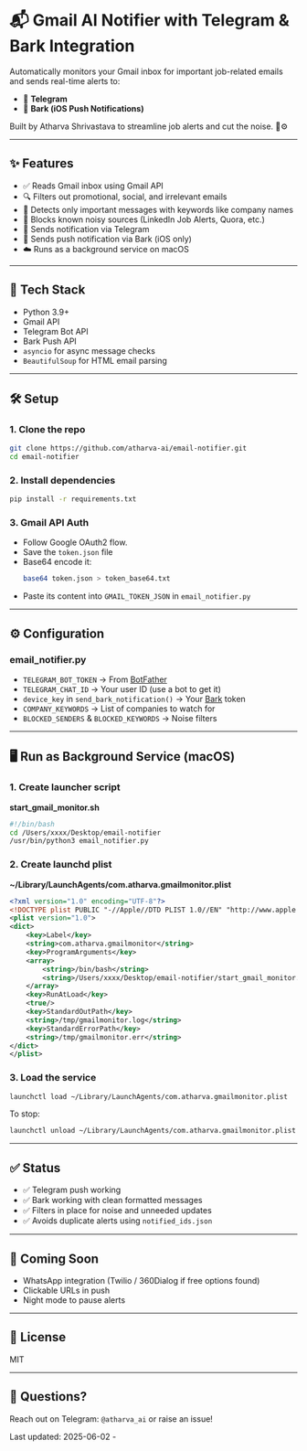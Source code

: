# 📬 Gmail AI Notifier with Telegram & Bark Integration

Automatically monitors your Gmail inbox for important job-related emails and sends real-time alerts to:
- 📱 **Telegram**
- 📳 **Bark (iOS Push Notifications)**

Built by Atharva Shrivastava to streamline job alerts and cut the noise. 🧠⚙️

---

## ✨ Features
- ✅ Reads Gmail inbox using Gmail API
- 🔍 Filters out promotional, social, and irrelevant emails
- 🧠 Detects only important messages with keywords like company names
- 🛑 Blocks known noisy sources (LinkedIn Job Alerts, Quora, etc.)
- 📩 Sends notification via Telegram
- 📱 Sends push notification via Bark (iOS only)
- ☁️ Runs as a background service on macOS

---

## 🔧 Tech Stack
- Python 3.9+
- Gmail API
- Telegram Bot API
- Bark Push API
- `asyncio` for async message checks
- `BeautifulSoup` for HTML email parsing

---

## 🛠 Setup

### 1. Clone the repo
```bash
git clone https://github.com/atharva-ai/email-notifier.git
cd email-notifier
```

### 2. Install dependencies
```bash
pip install -r requirements.txt
```

### 3. Gmail API Auth
- Follow Google OAuth2 flow.
- Save the `token.json` file
- Base64 encode it:
  ```bash
  base64 token.json > token_base64.txt
  ```
- Paste its content into `GMAIL_TOKEN_JSON` in `email_notifier.py`

---

## ⚙️ Configuration

### email_notifier.py
- `TELEGRAM_BOT_TOKEN` → From [BotFather](https://t.me/botfather)
- `TELEGRAM_CHAT_ID` → Your user ID (use a bot to get it)
- `device_key` in `send_bark_notification()` → Your [Bark](https://day.app/) token
- `COMPANY_KEYWORDS` → List of companies to watch for
- `BLOCKED_SENDERS` & `BLOCKED_KEYWORDS` → Noise filters

---

## 🖥️ Run as Background Service (macOS)

### 1. Create launcher script
**start_gmail_monitor.sh**
```bash
#!/bin/bash
cd /Users/xxxx/Desktop/email-notifier
/usr/bin/python3 email_notifier.py
```

### 2. Create launchd plist
**~/Library/LaunchAgents/com.atharva.gmailmonitor.plist**
```xml
<?xml version="1.0" encoding="UTF-8"?>
<!DOCTYPE plist PUBLIC "-//Apple//DTD PLIST 1.0//EN" "http://www.apple.com/DTDs/PropertyList-1.0.dtd">
<plist version="1.0">
<dict>
    <key>Label</key>
    <string>com.atharva.gmailmonitor</string>
    <key>ProgramArguments</key>
    <array>
        <string>/bin/bash</string>
        <string>/Users/xxxx/Desktop/email-notifier/start_gmail_monitor.sh</string>
    </array>
    <key>RunAtLoad</key>
    <true/>
    <key>StandardOutPath</key>
    <string>/tmp/gmailmonitor.log</string>
    <key>StandardErrorPath</key>
    <string>/tmp/gmailmonitor.err</string>
</dict>
</plist>
```

### 3. Load the service
```bash
launchctl load ~/Library/LaunchAgents/com.atharva.gmailmonitor.plist
```

To stop:
```bash
launchctl unload ~/Library/LaunchAgents/com.atharva.gmailmonitor.plist
```

---

## ✅ Status
- ✅ Telegram push working
- ✅ Bark working with clean formatted messages
- ✅ Filters in place for noise and unneeded updates
- ✅ Avoids duplicate alerts using `notified_ids.json`

---

## 🧠 Coming Soon
- WhatsApp integration (Twilio / 360Dialog if free options found)
- Clickable URLs in push
- Night mode to pause alerts

---

## 🪪 License
MIT

---

## 💬 Questions?
Reach out on Telegram: `@atharva_ai` or raise an issue!

















































Last updated: 2025-06-02 -